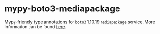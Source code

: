 # mypy-boto3-mediapackage

Mypy-friendly type annotations for `boto3` 1.10.19 `mediapackage` service.
More information can be found [here](https://github.com/vemel/mypy_boto3).